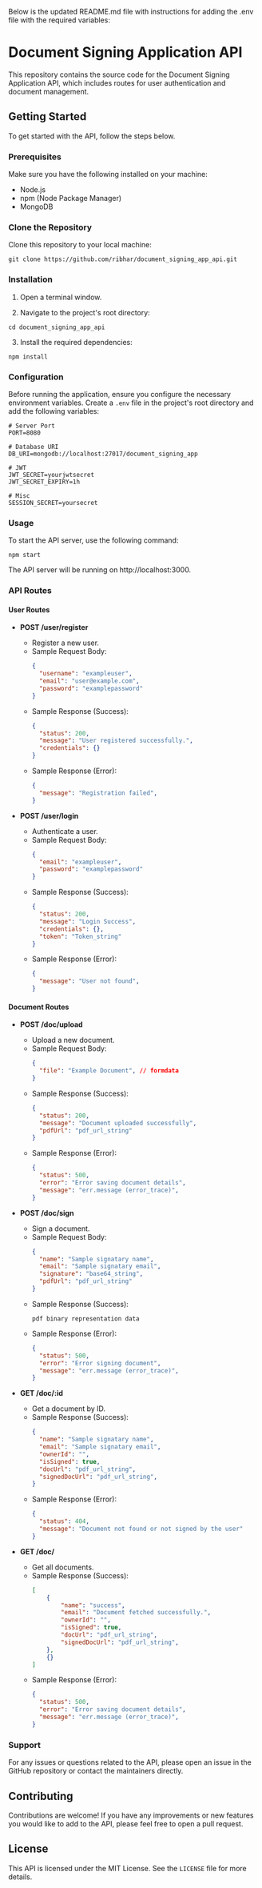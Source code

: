 Below is the updated README.md file with instructions for adding the .env file with the required variables:

# Document Signing Application API

This repository contains the source code for the Document Signing Application API, which includes routes for user authentication and document management.

## Getting Started

To get started with the API, follow the steps below.

### Prerequisites

Make sure you have the following installed on your machine:

- Node.js
- npm (Node Package Manager)
- MongoDB

### Clone the Repository

Clone this repository to your local machine:

```
git clone https://github.com/ribhar/document_signing_app_api.git
```

### Installation

1. Open a terminal window.

2. Navigate to the project's root directory:

```
cd document_signing_app_api
```

3. Install the required dependencies:

```
npm install
```

### Configuration

Before running the application, ensure you configure the necessary environment variables. Create a `.env` file in the project's root directory and add the following variables:

```
# Server Port
PORT=8080

# Database URI
DB_URI=mongodb://localhost:27017/document_signing_app

# JWT
JWT_SECRET=yourjwtsecret
JWT_SECRET_EXPIRY=1h

# Misc
SESSION_SECRET=yoursecret
```

### Usage

To start the API server, use the following command:

```
npm start
```

The API server will be running on http://localhost:3000.

### API Routes

#### User Routes

- **POST /user/register**
  - Register a new user.
  - Sample Request Body:
    ```json
    {
      "username": "exampleuser",
      "email": "user@example.com",
      "password": "examplepassword"
    }
    ```
  - Sample Response (Success):
    ```json
    {
      "status": 200,
      "message": "User registered successfully.",
      "credentials": {}
    }
    ```
  - Sample Response (Error):
    ```json
    {
      "message": "Registration failed",
    }
    ```

- **POST /user/login**
  - Authenticate a user.
  - Sample Request Body:
    ```json
    {
      "email": "exampleuser",
      "password": "examplepassword"
    }
    ```
  - Sample Response (Success):
    ```json
    {
      "status": 200,
      "message": "Login Success",
      "credentials": {},
      "token": "Token_string"
    }
    ```
  - Sample Response (Error):
    ```json
    {
      "message": "User not found",
    }
    ```

#### Document Routes

- **POST /doc/upload**
  - Upload a new document.
  - Sample Request Body:
    ```json
    {
      "file": "Example Document", // formdata
    }
    ```
  - Sample Response (Success):
    ```json
    {
      "status": 200,
      "message": "Document uploaded successfully",
      "pdfUrl": "pdf_url_string"
    }
    ```
  - Sample Response (Error):
    ```json
    {
      "status": 500,
      "error": "Error saving document details",
      "message": "err.message (error_trace)",
    }
    ```

- **POST /doc/sign**
  - Sign a document.
  - Sample Request Body:
    ```json
    {
      "name": "Sample signatary name",
      "email": "Sample signatary email",
      "signature": "base64_string",
      "pdfUrl": "pdf_url_string"
    }
    ```
  - Sample Response (Success):
    ```application/pdf
    pdf binary representation data
    ```
  - Sample Response (Error):
    ```json
    {
      "status": 500,
      "error": "Error signing document",
      "message": "err.message (error_trace)",
    }
    ```

- **GET /doc/:id**
  - Get a document by ID.
  - Sample Response (Success):
    ```json
    {
      "name": "Sample signatary name",
      "email": "Sample signatary email",
      "ownerId": "",
      "isSigned": true,
      "docUrl": "pdf_url_string",
      "signedDocUrl": "pdf_url_string",
    }
    ```
  - Sample Response (Error):
    ```json
    {
      "status": 404,
      "message": "Document not found or not signed by the user"
    }
    ```

- **GET /doc/**
  - Get all documents.
  - Sample Response (Success):
    ```json
    [
        {
            "name": "success",
            "email": "Document fetched successfully.",
            "ownerId": "",
            "isSigned": true,
            "docUrl": "pdf_url_string",
            "signedDocUrl": "pdf_url_string",
        },
        {}
    ]
    ```
  - Sample Response (Error):
    ```json
    {
      "status": 500,
      "error": "Error saving document details",
      "message": "err.message (error_trace)",
    }
    ```

### Support

For any issues or questions related to the API, please open an issue in the GitHub repository or contact the maintainers directly.

## Contributing

Contributions are welcome! If you have any improvements or new features you would like to add to the API, please feel free to open a pull request.

## License

This API is licensed under the MIT License. See the `LICENSE` file for more details.
